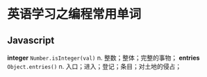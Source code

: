# 英语学习之编程常用单词

## Javascript
**integer** `Number.isInteger(val)` n. 整数；整体；完整的事物；
**entries** `Object.entries()` n. 入口；进入；登记；条目；对土地的侵占；
